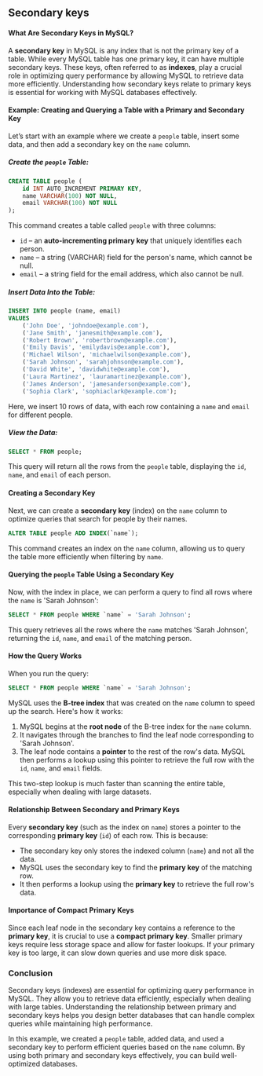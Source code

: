 ## Secondary keys

#### What Are Secondary Keys in MySQL?

A **secondary key** in MySQL is any index that is not the primary key of a table. While every MySQL table has one primary key, it can have multiple secondary keys. These keys, often referred to as **indexes**, play a crucial role in optimizing query performance by allowing MySQL to retrieve data more efficiently. Understanding how secondary keys relate to primary keys is essential for working with MySQL databases effectively.

#### Example: Creating and Querying a Table with a Primary and Secondary Key

Let’s start with an example where we create a `people` table, insert some data, and then add a secondary key on the `name` column.

##### Create the `people` Table:

```sql
CREATE TABLE people (
    id INT AUTO_INCREMENT PRIMARY KEY,
    name VARCHAR(100) NOT NULL,
    email VARCHAR(100) NOT NULL
);
```

This command creates a table called `people` with three columns:

- `id` – an **auto-incrementing primary key** that uniquely identifies each person.
- `name` – a string (VARCHAR) field for the person's name, which cannot be null.
- `email` – a string field for the email address, which also cannot be null.

##### Insert Data Into the Table:

```sql
INSERT INTO people (name, email)
VALUES
    ('John Doe', 'johndoe@example.com'),
    ('Jane Smith', 'janesmith@example.com'),
    ('Robert Brown', 'robertbrown@example.com'),
    ('Emily Davis', 'emilydavis@example.com'),
    ('Michael Wilson', 'michaelwilson@example.com'),
    ('Sarah Johnson', 'sarahjohnson@example.com'),
    ('David White', 'davidwhite@example.com'),
    ('Laura Martinez', 'lauramartinez@example.com'),
    ('James Anderson', 'jamesanderson@example.com'),
    ('Sophia Clark', 'sophiaclark@example.com');
```

Here, we insert 10 rows of data, with each row containing a `name` and `email` for different people.

##### View the Data:

```sql
SELECT * FROM people;
```

This query will return all the rows from the `people` table, displaying the `id`, `name`, and `email` of each person.

#### Creating a Secondary Key

Next, we can create a **secondary key** (index) on the `name` column to optimize queries that search for people by their names.

```sql
ALTER TABLE people ADD INDEX(`name`);
```

This command creates an index on the `name` column, allowing us to query the table more efficiently when filtering by `name`.

#### Querying the `people` Table Using a Secondary Key

Now, with the index in place, we can perform a query to find all rows where the `name` is 'Sarah Johnson':

```sql
SELECT * FROM people WHERE `name` = 'Sarah Johnson';
```

This query retrieves all the rows where the `name` matches 'Sarah Johnson', returning the `id`, `name`, and `email` of the matching person.

#### How the Query Works

When you run the query:

```sql
SELECT * FROM people WHERE `name` = 'Sarah Johnson';
```

MySQL uses the **B-tree index** that was created on the `name` column to speed up the search. Here's how it works:

1. MySQL begins at the **root node** of the B-tree index for the `name` column.
2. It navigates through the branches to find the leaf node corresponding to 'Sarah Johnson'.
3. The leaf node contains a **pointer** to the rest of the row's data. MySQL then performs a lookup using this pointer to retrieve the full row with the `id`, `name`, and `email` fields.

This two-step lookup is much faster than scanning the entire table, especially when dealing with large datasets.

#### Relationship Between Secondary and Primary Keys

Every **secondary key** (such as the index on `name`) stores a pointer to the corresponding **primary key** (`id`) of each row. This is because:

- The secondary key only stores the indexed column (`name`) and not all the data.
- MySQL uses the secondary key to find the **primary key** of the matching row.
- It then performs a lookup using the **primary key** to retrieve the full row's data.

#### Importance of Compact Primary Keys

Since each leaf node in the secondary key contains a reference to the **primary key**, it is crucial to use a **compact primary key**. Smaller primary keys require less storage space and allow for faster lookups. If your primary key is too large, it can slow down queries and use more disk space.

### Conclusion

Secondary keys (indexes) are essential for optimizing query performance in MySQL. They allow you to retrieve data efficiently, especially when dealing with large tables. Understanding the relationship between primary and secondary keys helps you design better databases that can handle complex queries while maintaining high performance.

In this example, we created a `people` table, added data, and used a secondary key to perform efficient queries based on the `name` column. By using both primary and secondary keys effectively, you can build well-optimized databases.
